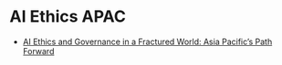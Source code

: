 # AI Ethics APAC

- [AI Ethics and Governance in a Fractured World: Asia Pacific’s Path Forward](./2025/)
